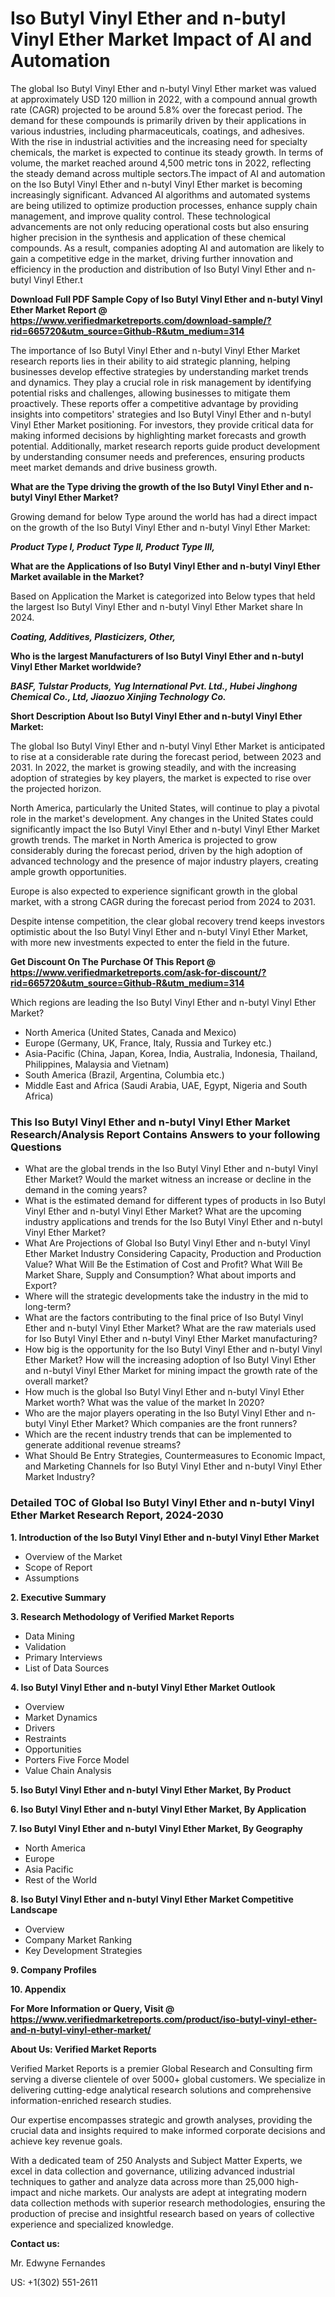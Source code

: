 <meta name="title" content="Global Iso Butyl Vinyl Ether and n-butyl Vinyl Ether Market Impact of AI and Automation"><meta name="description" content="The global Iso Butyl Vinyl Ether and n-butyl Vinyl Ether market was valued at approximately USD 120 million in 2022, with a compound annual growth rate (CAGR) projected t"><meta name="title" content="Iso Butyl Vinyl Ether and n-butyl Vinyl Ether Market Size, Share, Scope, Trends, Growth, Opportunities, Analysis, Forecast"><h1>Iso Butyl Vinyl Ether and n-butyl Vinyl Ether Market Impact of AI and Automation</h1>The global Iso Butyl Vinyl Ether and n-butyl Vinyl Ether market was valued at approximately USD 120 million in 2022, with a compound annual growth rate (CAGR) projected to be around 5.8% over the forecast period. The demand for these compounds is primarily driven by their applications in various industries, including pharmaceuticals, coatings, and adhesives. With the rise in industrial activities and the increasing need for specialty chemicals, the market is expected to continue its steady growth. In terms of volume, the market reached around 4,500 metric tons in 2022, reflecting the steady demand across multiple sectors.The impact of AI and automation on the Iso Butyl Vinyl Ether and n-butyl Vinyl Ether market is becoming increasingly significant. Advanced AI algorithms and automated systems are being utilized to optimize production processes, enhance supply chain management, and improve quality control. These technological advancements are not only reducing operational costs but also ensuring higher precision in the synthesis and application of these chemical compounds. As a result, companies adopting AI and automation are likely to gain a competitive edge in the market, driving further innovation and efficiency in the production and distribution of Iso Butyl Vinyl Ether and n-butyl Vinyl Ether.t</p><p id="" class=""><strong>Download Full PDF Sample Copy of Iso Butyl Vinyl Ether and n-butyl Vinyl Ether Market Report @ <a href="https://www.verifiedmarketreports.com/download-sample/?rid=665720&utm_source=Github-R&utm_medium=314" target="_blank">https://www.verifiedmarketreports.com/download-sample/?rid=665720&utm_source=Github-R&utm_medium=314</a></strong></p><p>The importance of&nbsp;Iso Butyl Vinyl Ether and n-butyl Vinyl Ether Market research reports lies in their ability to aid strategic planning, helping businesses develop effective strategies by understanding market trends and dynamics. They play a crucial role in risk management by identifying potential risks and challenges, allowing businesses to mitigate them proactively. These reports offer a competitive advantage by providing insights into competitors' strategies and Iso Butyl Vinyl Ether and n-butyl Vinyl Ether Market positioning. For investors, they provide critical data for making informed decisions by highlighting market forecasts and growth potential. Additionally, market research reports guide product development by understanding consumer needs and preferences, ensuring products meet market demands and drive business growth.</p><p><strong>What are the&nbsp;Type driving the growth of the Iso Butyl Vinyl Ether and n-butyl Vinyl Ether Market?</strong></p><p id="" class="">Growing demand for below Type around the world has had a direct impact on the growth of the Iso Butyl Vinyl Ether and n-butyl Vinyl Ether Market:</p><em><strong>Product Type I, Product Type II, Product Type III, </strong></em></p><strong>What are the&nbsp;Applications&nbsp;of Iso Butyl Vinyl Ether and n-butyl Vinyl Ether Market available in the Market?</strong></p><p id="" class="">Based on Application the Market is categorized into Below types that held the largest Iso Butyl Vinyl Ether and n-butyl Vinyl Ether Market share In 2024.</p><em><strong>Coating, Additives, Plasticizers, Other, </strong></em></p><strong>Who is the largest Manufacturers of Iso Butyl Vinyl Ether and n-butyl Vinyl Ether Market worldwide?</strong></p><p><em><strong>BASF, Tulstar Products, Yug International Pvt. Ltd., Hubei Jinghong Chemical Co., Ltd, Jiaozuo Xinjing Technology Co.</strong></em></p><p id="" class=""><strong>Short Description About Iso Butyl Vinyl Ether and n-butyl Vinyl Ether Market:</strong></p><p>The global Iso Butyl Vinyl Ether and n-butyl Vinyl Ether Market is anticipated to rise at a considerable rate during the forecast period, between 2023 and 2031. In 2022, the market is growing steadily, and with the increasing adoption of strategies by key players, the market is expected to rise over the projected horizon.</p><p>North America, particularly the United States, will continue to play a pivotal role in the market's development. Any changes in the United States could significantly impact the Iso Butyl Vinyl Ether and n-butyl Vinyl Ether Market growth trends. The market in North America is projected to grow considerably during the forecast period, driven by the high adoption of advanced technology and the presence of major industry players, creating ample growth opportunities.</p><p>Europe is also expected to experience significant growth in the global market, with a strong CAGR during the forecast period from 2024 to 2031.</p><p>Despite intense competition, the clear global recovery trend keeps investors optimistic about the Iso Butyl Vinyl Ether and n-butyl Vinyl Ether Market, with more new investments expected to enter the field in the future.</p><p id="" class=""><strong>Get Discount On The Purchase Of This Report @ <a href="https://www.verifiedmarketreports.com/ask-for-discount/?rid=665720&utm_source=Github-R&utm_medium=314" target="_blank">https://www.verifiedmarketreports.com/ask-for-discount/?rid=665720&utm_source=Github-R&utm_medium=314</a></strong></p>Which regions are leading the Iso Butyl Vinyl Ether and n-butyl Vinyl Ether Market?</p><ul><li>North America (United States, Canada and Mexico)</li><li>Europe (Germany, UK, France, Italy, Russia and Turkey etc.)</li><li>Asia-Pacific (China, Japan, Korea, India, Australia, Indonesia, Thailand, Philippines, Malaysia and Vietnam)</li><li>South America (Brazil, Argentina, Columbia etc.)</li><li>Middle East and Africa (Saudi Arabia, UAE, Egypt, Nigeria and South Africa)</li></ul><h3 id="" class="">This Iso Butyl Vinyl Ether and n-butyl Vinyl Ether Market Research/Analysis Report Contains Answers to your following Questions</h3><ul><li>What are the global trends in the Iso Butyl Vinyl Ether and n-butyl Vinyl Ether Market? Would the market witness an increase or decline in the demand in the coming years?</li><li>What is the estimated demand for different types of products in Iso Butyl Vinyl Ether and n-butyl Vinyl Ether Market? What are the upcoming industry applications and trends for the Iso Butyl Vinyl Ether and n-butyl Vinyl Ether Market?</li><li>What Are Projections of Global Iso Butyl Vinyl Ether and n-butyl Vinyl Ether Market Industry Considering Capacity, Production and Production Value? What Will Be the Estimation of Cost and Profit? What Will Be Market Share, Supply and Consumption? What about imports and Export?</li><li>Where will the strategic developments take the industry in the mid to long-term?</li><li>What are the factors contributing to the final price of Iso Butyl Vinyl Ether and n-butyl Vinyl Ether Market? What are the raw materials used for Iso Butyl Vinyl Ether and n-butyl Vinyl Ether Market manufacturing?</li><li>How big is the opportunity for the Iso Butyl Vinyl Ether and n-butyl Vinyl Ether Market? How will the increasing adoption of Iso Butyl Vinyl Ether and n-butyl Vinyl Ether Market for mining impact the growth rate of the overall market?</li><li>How much is the global Iso Butyl Vinyl Ether and n-butyl Vinyl Ether Market worth? What was the value of the market In 2020?</li><li>Who are the major players operating in the Iso Butyl Vinyl Ether and n-butyl Vinyl Ether Market? Which companies are the front runners?</li><li>Which are the recent industry trends that can be implemented to generate additional revenue streams?</li><li>What Should Be Entry Strategies, Countermeasures to Economic Impact, and Marketing Channels for Iso Butyl Vinyl Ether and n-butyl Vinyl Ether Market Industry?</li></ul><h3 id="" class="">Detailed TOC of Global Iso Butyl Vinyl Ether and n-butyl Vinyl Ether Market Research Report, 2024-2030</h3><p id="" class=""><strong>1. Introduction of the Iso Butyl Vinyl Ether and n-butyl Vinyl Ether Market</strong></p><ul><li>Overview of the Market</li><li>Scope of Report</li><li>Assumptions</li></ul><p id="" class=""><strong>2. Executive Summary</strong></p><p id="" class=""><strong>3. Research Methodology of Verified Market Reports</strong></p><ul><li>Data Mining</li><li>Validation</li><li>Primary Interviews</li><li>List of Data Sources</li></ul><p id="" class=""><strong>4. Iso Butyl Vinyl Ether and n-butyl Vinyl Ether Market Outlook</strong></p><ul><li>Overview</li><li>Market Dynamics</li><li>Drivers</li><li>Restraints</li><li>Opportunities</li><li>Porters Five Force Model</li><li>Value Chain Analysis</li></ul><p id="" class=""><strong>5. Iso Butyl Vinyl Ether and n-butyl Vinyl Ether Market, By Product</strong></p><p id="" class=""><strong>6. Iso Butyl Vinyl Ether and n-butyl Vinyl Ether Market, By Application</strong></p><p id="" class=""><strong>7. Iso Butyl Vinyl Ether and n-butyl Vinyl Ether Market, By Geography</strong></p><ul><li>North America</li><li>Europe</li><li>Asia Pacific</li><li>Rest of the World</li></ul><p id="" class=""><strong>8. Iso Butyl Vinyl Ether and n-butyl Vinyl Ether Market Competitive Landscape</strong></p><ul><li>Overview</li><li>Company Market Ranking</li><li>Key Development Strategies</li></ul><p id="" class=""><strong>9. Company Profiles</strong></p><p id="" class=""><strong>10. Appendix</strong></p><p id="" class=""><strong>For More Information or Query, Visit @ <a href="https://www.verifiedmarketreports.com/product/iso-butyl-vinyl-ether-and-n-butyl-vinyl-ether-market/" target="_blank">https://www.verifiedmarketreports.com/product/iso-butyl-vinyl-ether-and-n-butyl-vinyl-ether-market/</a></strong></p><p id="" class=""><strong>About Us: Verified Market Reports</strong></p><p id="" class="">Verified Market Reports is a premier Global Research and Consulting firm serving a diverse clientele of over 5000+ global customers. We specialize in delivering cutting-edge analytical research solutions and comprehensive information-enriched research studies.</p><p id="" class="">Our expertise encompasses strategic and growth analyses, providing the crucial data and insights required to make informed corporate decisions and achieve key revenue goals.</p><p id="" class="">With a dedicated team of 250 Analysts and Subject Matter Experts, we excel in data collection and governance, utilizing advanced industrial techniques to gather and analyze data across more than 25,000 high-impact and niche markets. Our analysts are adept at integrating modern data collection methods with superior research methodologies, ensuring the production of precise and insightful research based on years of collective experience and specialized knowledge.</p><p id="" class=""><strong>Contact us:</strong></p><p id="" class="">Mr. Edwyne Fernandes</p><p id="" class="">US: +1(302) 551-2611</p>